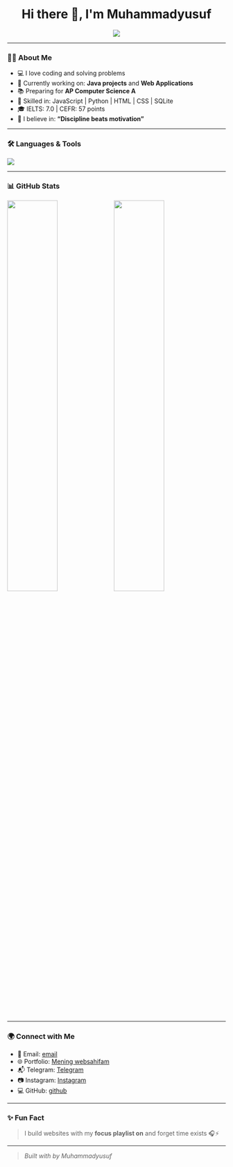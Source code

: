 <h1 align="center">Hi there 👋, I'm Muhammadyusuf</h1>

<p align="center">
  <img src="https://readme-typing-svg.demolab.com/?lines=16%2B%20Year%20Old%20Self-Taught%20Programmer;Web%20Developer%20%26%20Tech%20Enthusiast;Always%20learning%20something%20new!&center=true&width=500&height=45">
</p>

---

### 👨‍💻 About Me

- 💻 I love coding and solving problems  
- 🔭 Currently working on: **Java projects** and **Web Applications**
- 📚 Preparing for **AP Computer Science A**
- 🧠 Skilled in: JavaScript | Python | HTML | CSS | SQLite
- 🎓 IELTS: 7.0 | CEFR: 57 points
- 🚀 I believe in: **“Discipline beats motivation”**

---

### 🛠️ Languages & Tools

<p>
  <img src="https://skillicons.dev/icons?i=js,html,css,python,java,sqlite,github,git" />
</p>

---

### 📊 GitHub Stats

<p>
  <img src="https://github-readme-stats.vercel.app/api?username=Furqatovm&show_icons=true&theme=tokyonight" width="48%" />
  <img src="https://github-readme-stats.vercel.app/api/top-langs/?username=Furqatovm&layout=compact&theme=tokyonight" width="48%" />
</p>

---

### 🌍 Connect with Me

- 📧 Email: [email](mailto:furqatovuz@gmail.com)
- 🌐 Portfolio: [Mening websahifam](https://https://furqatovmuz.vercel.app/)
- 📬 Telegram: [Telegram](https://t.me/furqatov_m)
- 📷 Instagram: [Instagram](https://www.instagram.com/muhammadyusuff_uzz/)  
- 💻 GitHub: [github](https://github.com/furqatovmuhammadyusuf)

---

### ✨ Fun Fact

> I build websites with my **focus playlist on** and forget time exists 🎧⚡  

---

> _Built with  by Muhammadyusuf_

